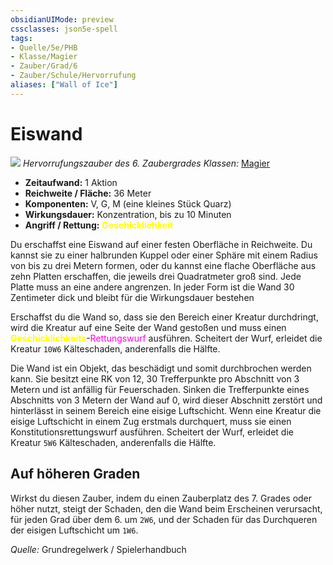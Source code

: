 ```yaml
---
obsidianUIMode: preview
cssclasses: json5e-spell
tags:
- Quelle/5e/PHB
- Klasse/Magier
- Zauber/Grad/6
- Zauber/Schule/Hervorrufung
aliases: ["Wall of Ice"]
---
```

# Eiswand
![](../../../99%20-%20Setup/Files/Bildersammlung/Symbolik/Hervorrufungszauber.webp#token)
*Hervorrufungszauber des 6. Zaubergrades*
*Klassen:* [Magier](../Klassen/Magier.md)

- **Zeitaufwand:** 1 Aktion
- **Reichweite / Fläche:** 36 Meter
- **Komponenten:** V, G, M (eine kleines Stück Quarz)
- **Wirkungsdauer:** Konzentration, bis zu 10 Minuten
- **Angriff / Rettung:** <font color="yellow">**Geschicklichkeit**</font>

Du erschaffst eine Eiswand auf einer festen Oberfläche in Reichweite. Du kannst sie zu einer halbrunden Kuppel oder einer Sphäre mit einem Radius von bis zu drei Metern formen, oder du kannst eine flache Oberfläche aus zehn Platten erschaffen, die jeweils drei Quadratmeter groß sind. Jede Platte muss an eine andere angrenzen. In jeder Form ist die Wand 30 Zentimeter dick und bleibt für die Wirkungsdauer bestehen

Erschaffst du die Wand so, dass sie den Bereich einer Kreatur durchdringt, wird die Kreatur auf eine Seite der Wand gestoßen und muss einen <font color="yellow">**Geschicklichkeits**</font>-<font color="#FF00E0">Rettungswurf</font> ausführen. Scheitert der Wurf, erleidet die Kreatur `10W6` Kälteschaden, anderenfalls die Hälfte.

Die Wand ist ein Objekt, das beschädigt und somit durchbrochen werden kann. Sie besitzt eine RK von 12, 30 Trefferpunkte pro Abschnitt von 3 Metern und ist anfällig für Feuerschaden. Sinken die Trefferpunkte eines Abschnitts von 3 Metern der Wand auf 0, wird dieser Abschnitt zerstört und hinterlässt in seinem Bereich eine eisige Luftschicht. Wenn eine Kreatur die eisige Luftschicht in einem Zug erstmals durchquert, muss sie einen Konstitutionsrettungswurf ausführen. Scheitert der Wurf, erleidet die Kreatur `5W6` Kälteschaden, anderenfalls die Hälfte.

## Auf höheren Graden
Wirkst du diesen Zauber, indem du einen Zauberplatz des 7. Grades oder höher nutzt, steigt der Schaden, den die Wand beim Erscheinen verursacht, für jeden Grad über dem 6. um `2W6`, und der Schaden für das Durchqueren der eisigen Luftschicht um `1W6`.

 *Quelle:* Grundregelwerk / Spielerhandbuch